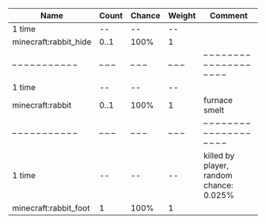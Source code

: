 | Name                  | Count | Chance | Weight | Comment                                 |
| --------------------- | ----- | ------ | ------ | --------------------------------------- |
| 1 time                |    -- |     -- |     -- |                                         |
| minecraft:rabbit_hide |  0..1 |   100% |      1 |                                         |
| – – – – – – – – – – – | – – – | – – –  | – – –  | – – – – – – – – – – – – – – – – – – – – |
| 1 time                |    -- |     -- |     -- |                                         |
| minecraft:rabbit      |  0..1 |   100% |      1 | furnace smelt                           |
| – – – – – – – – – – – | – – – | – – –  | – – –  | – – – – – – – – – – – – – – – – – – – – |
| 1 time                |    -- |     -- |     -- | killed by player, random chance: 0.025% |
| minecraft:rabbit_foot |     1 |   100% |      1 |                                         |